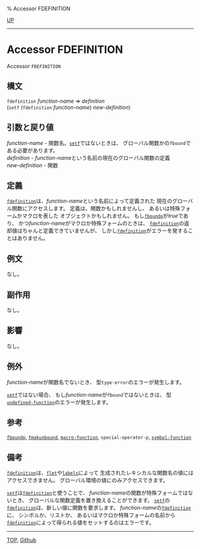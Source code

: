 % Accessor FDEFINITION

[UP](5.3.html)  

---

# Accessor **FDEFINITION**


Accessor `FDEFINITION`


## 構文

`fdefinition` *function-name* => *definition*  
(`setf` (`fdefinition` *function-name*) *new-definition*)


## 引数と戻り値

*function-name* - 関数名。[`setf`](5.3.setf.html)ではないときは、
グローバル関数かの`fbound`である必要があります。  
*definition* - *function-name*という名前の現在のグローバル関数の定義  
*new-definition* - 関数


## 定義

[`fdefinition`](5.3.fdefinition.html)は、*function-name*という名前によって定義された
現在のグローバル関数にアクセスします。
定義は、関数かもしれませんし、
あるいは特殊フォームかマクロを表した
オブジェクトかもしれません。
もし[`fboundp`](5.3.fboundp.html)が*true*であり、
かつ*function-name*がマクロか特殊フォームのときは、
[`fdefinition`](5.3.fdefinition.html)の返却値はちゃんと定義できていませんが、
しかし[`fdefinition`](5.3.fdefinition.html)がエラーを発することはありません。


## 例文

なし。


## 副作用

なし。


## 影響

なし。


## 例外

*function-name*が関数名でないとき、
型`type-error`のエラーが発生します。

[`setf`](5.3.setf.html)ではない場合、
もし*function-name*が`fbound`ではないときは、
型[`undefined-function`](5.3.undefined-function.html)のエラーが発生します。


## 参考

[`fboundp`](5.3.fboundp.html),
[`fmakunbound`](5.3.fmakunbound.html),
[`macro-function`](3.8.macro-function.html),
`special-operator-p`,
[`symbol-function`](10.2.symbol-function.html)


## 備考

[`fdefinition`](5.3.fdefinition.html)は、[`flet`](5.3.flet.html)や[`labels`](5.3.flet.html)によって
生成されたレキシカルな関数名の値にはアクセスできません。
グローバル環境の値にのみアクセスできます。

[`setf`](5.3.setf.html)は[`fdefinition`](5.3.fdefinition.html)と使うことで、
*function-name*の関数が特殊フォームではないとき、
グローバルな関数定義を置き換えることができます。
[`setf`](5.3.setf.html)の[`fdefinition`](5.3.fdefinition.html)は、新しい値に関数を要求します。
*function-name*の[`fdefinition`](5.3.fdefinition.html)に、
シンボルか、リストか、
あるいはマクロか特殊フォームの名前から
[`fdefinition`](5.3.fdefinition.html)によって得られる値をセットするのはエラーです。


---
[TOP](index.html),  [Github](https://github.com/nptcl/npt-japanese)

